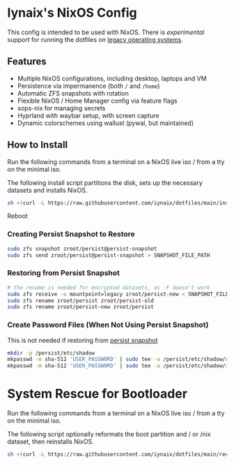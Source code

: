 # Iynaix's NixOS Config

This config is intended to be used with NixOS. There is *experimental* support for running the dotfiles on [legacy operating systems](https://github.com/iynaix/dotfiles/blob/main/home-manager.md).

## Features

- Multiple NixOS configurations, including desktop, laptops and VM
- Persistence via impermanence (both `/` and `/home`)
- Automatic ZFS snapshots with rotation
- Flexible NixOS / Home Manager config via feature flags
- sops-nix for managing secrets
- Hyprland with waybar setup, with screen capture
- Dynamic colorschemes using wallust (pywal, but maintained)

## How to Install
Run the following commands from a terminal on a NixOS live iso / from a tty on the minimal iso.

The following install script partitions the disk, sets up the necessary datasets and installs NixOS.

```sh
sh <(curl -L https://raw.githubusercontent.com/iynaix/dotfiles/main/install.sh)
```
Reboot

### Creating Persist Snapshot to Restore

```sh
sudo zfs snapshot zroot/persist@persist-snapshot
sudo zfs send zroot/persist@persist-snapshot > SNAPSHOT_FILE_PATH
```

### Restoring from Persist Snapshot

```sh
# the rename is needed for encrypted datasets, as -F doesn't work
sudo zfs receive -o mountpoint=legacy zroot/persist-new < SNAPSHOT_FILE_PATH
sudo zfs rename zroot/persist zroot/persist-old
sudo zfs rename zroot/persist-new zroot/persist
```

### Create Password Files (When Not Using Persist Snapshot)

This is not needed if restoring from [persist snapshot](#restore-persist-from-snapshot)

```sh
mkdir -p /persist/etc/shadow
mkpasswd -m sha-512 'USER_PASSWORD' | sudo tee -a /persist/etc/shadow/root
mkpasswd -m sha-512 'USER_PASSWORD' | sudo tee -a /persist/etc/shadow/iynaix
```

# System Rescue for Bootloader
Run the following commands from a terminal on a NixOS live iso / from a tty on the minimal iso.

The following script optionally reformats the boot partition and / or /nix dataset, then reinstalls NixOS.

```sh
sh <(curl -L https://raw.githubusercontent.com/iynaix/dotfiles/main/recover.sh)
```